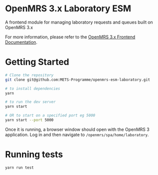 # OpenMRS 3.x Laboratory ESM

A frontend module for managing laboratory requests and queues built on OpenMRS 3.x

For more information, please refer to the
[OpenMRS 3.x Frontend Documentation](https://openmrs.github.io/openmrs-esm-core/#/).

# Getting Started

```sh
# Clone the repository
git clone git@github.com:METS-Programme/openmrs-esm-laboratory.git

# to install dependencies
yarn

# to run the dev server
yarn start

# OR to start on a specified port eg 5000
yarn start --port 5000
```

Once it is running, a browser window
should open with the OpenMRS 3 application. Log in and then navigate to
`/openmrs/spa/home/laboratory`.

# Running tests
```
yarn run test
```
